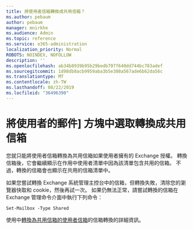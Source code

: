 ```yaml
---
title: 將使用者信箱轉換成共用信箱？
ms.author: pebaum
author: pebaum
manager: mnirkhe
ms.audience: Admin
ms.topic: reference
ms.service: o365-administration
localization_priority: Normal
ROBOTS: NOINDEX, NOFOLLOW
description: ''
ms.openlocfilehash: ab34b8939b95b29bedb797f640dd744bc783adef
ms.sourcegitcommit: 1d98db8acb9959aba3b5e308a567ade6b62da56c
ms.translationtype: MT
ms.contentlocale: zh-TW
ms.lasthandoff: 08/22/2019
ms.locfileid: "36496390"
---
```

# <a name="convert-a-user-mail-box-into-a-shared-mailbox"></a>將使用者的郵件] 方塊中選取轉換成共用信箱

您就只能將使用者信箱轉換為共用信箱如果使用者擁有的 Exchange 授權。 轉換信箱後，它會繼續顯示在作用中使用者清單中因為該清單包含共用的信箱。 不過，轉換的信箱會也顯示在共用的信箱清單中。 
  
如果您嘗試轉換 Exchange 系統管理主控台中的信箱，但轉換失敗，清除您的瀏覽器快取和 cookie，然後再試一次。 如果仍無法正常，請嘗試轉換的信箱在 Exchange 管理命令介面中執行下列命令：
  
```
Set-Mailbox -Type Shared
```

使用中[轉換為共用信箱的使用者信箱](https://docs.microsoft.com/office365/admin/email/convert-user-mailbox-to-shared-mailbox)的信箱轉換的詳細資訊。
  
